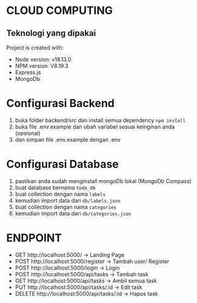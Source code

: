 # CLOUD COMPUTING

## Teknologi yang dipakai ##
Project is created with:
* Node version: v18.13.0
* NPM version: V8.19.3
* Express.js
* MongoDb

# Configurasi Backend 
1. buka folder backend/src dan install semua dependency
    `npm install` 
2. buka file .env.example dan ubah variabel sesuai keinginan anda (opsional)
3. dan simpan file .env.example dengan .env

# Configurasi Database 
1. pastikan anda sudah menginstall mongoDb lokal (MongoDb Compass)
2. buat database bernama `todo_db`
3. buat collection dengan nama `labels`
4. kemudian import data dari `db/labels.json`
5. buat collection dengan nama `categories`
6. kemudian import data dari `db/categories.json`

# ENDPOINT
* GET http://localhost:5000/ → Landing Page
* POST http://localhost:5000/register → Tambah user/ Register
* POST http://localhost:5000/login → Login
* POST http://localhost:5000/api/tasks → Tambah task
* GET http://localhost:5000/api/tasks → Ambil semua task
* PUT http://localhost:5000/api/tasks/:id → Edit task
* DELETE http://localhost:5000/api/tasks/:id → Hapus task

